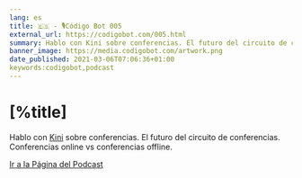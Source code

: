 ```yaml
---
lang: es
title: 🇪🇸 - 🎙Código Bot 005
external_url: https://codigobot.com/005.html
summary: Hablo con Kini sobre conferencias. El futuro del circuito de conferencias. Conferencias online vs conferencias offline.
banner_image: https://media.codigobot.com/artwork.png
date_published: 2021-03-06T07:06:36+01:00
keywords:codigobot,podcast
---
```


# [%title]

Hablo con [Kini](https://kinisoftware.com/) sobre conferencias. El futuro del circuito de conferencias. Conferencias online vs conferencias offline.

[Ir a la Página del Podcast]([%external_url])